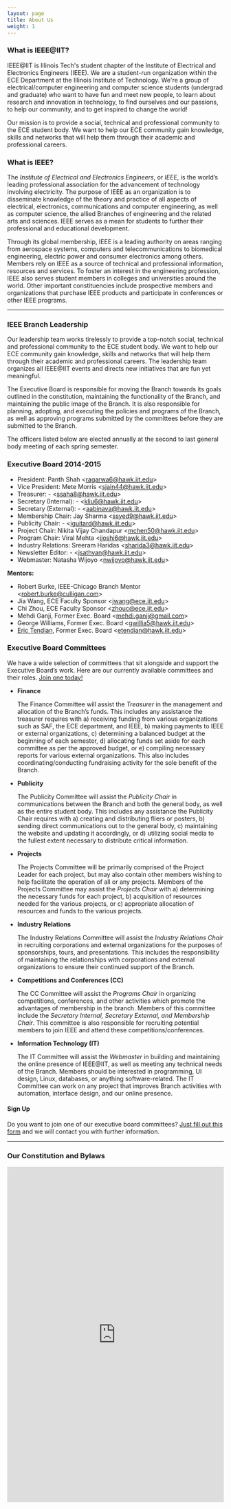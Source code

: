 ```yaml
---
layout: page
title: About Us
weight: 1
---
```


### What is IEEE@IIT?

IEEE@IIT is Illinois Tech's student chapter of the Institute of Electrical and Electronics Engineers (IEEE). We are a student-run organization within the ECE Department at the Illinois Institute of Technology. We're a group of electrical/computer engineering and computer science students (undergrad and graduate) who want to have fun and meet new people, to learn about research and innovation in technology, to find ourselves and our passions, to help our community, and to get inspired to change the world!

Our mission is to provide a social, technical and professional community to the ECE student body. We want to help our ECE community gain knowledge, skills and networks that will help them through their academic and professional careers.

### What is IEEE?

The _Institute of Electrical and Electronics Engineers_, or _IEEE_, is the world’s leading professional association for the advancement of technology involving electricity. The purpose of IEEE as an organization is to disseminate knowledge of the theory and practice of all aspects of electrical, electronics, communications and computer engineering, as well as computer science, the allied Branches of engineering and the related arts and sciences. IEEE serves as a mean for students to further their professional and educational development.

Through its global membership, IEEE is a leading authority on areas ranging from aerospace systems, computers and telecommunications to biomedical engineering, electric power and consumer electronics among others. Members rely on IEEE as a source of technical and professional information, resources and services. To foster an interest in the engineering profession, IEEE also serves student members in colleges and universities around the world. Other important constituencies include prospective members and organizations that purchase IEEE products and participate in conferences or other IEEE programs.

* * *

### IEEE Branch Leadership

Our leadership team works tirelessly to provide a top-notch social, technical and professional community to the ECE student body. We want to help our ECE community gain knowledge, skills and networks that will help them through their academic and professional careers. The leadership team organizes all IEEE@IIT events and directs new initiatives that are fun yet meaningful.

The Executive Board is responsible for moving the Branch towards its goals outlined in the constitution, maintaining the functionality of the Branch, and maintaining the public image of the Branch. It is also responsible for planning, adopting, and executing the policies and programs of the Branch, as well as approving programs submitted by the committees before they are submitted to the Branch.

The officers listed below are elected annually at the second to last general body meeting of each spring semester.

### Executive Board 2014-2015

* President: Panth Shah <[ragarwa6@hawk.iit.edu](mailto:ragarwa6@hawk.iit.edu)>
* Vice President: Mete Morris <[sjain44@hawk.iit.edu](mailto:sjain44@hawk.iit.edu)>
* Treasurer: - <[ssaha8@hawk.iit.edu](mailto:ssaha8@hawk.iit.edu)>
* Secretary (Internal): - <[kliu6@hawk.iit.edu](mailto:kliu6@hawk.iit.edu)>
* Secretary (External): - <[aabinava@hawk.iit.edu](mailto:aabinava@hawk.iit.edu)>
* Membership Chair: Jay Sharma <[ssyed9@hawk.iit.edu](mailto:ssyed9@hawk.iit.edu)>
* Publicity Chair: - <[iguitard@hawk.iit.edu](mailto:iguitard@hawk.iit.edu)>
* Project Chair: Nikita Vijay Chandapur <[mchen50@hawk.iit.edu](mailto:mchen50@hawk.iit.edu)>
* Program Chair: Viral Mehta <[jjoshi6@hawk.iit.edu](mailto:jjoshi6@hawk.iit.edu)>
* Industry Relations: Sreeram Haridas <[sharida3@hawk.iit.edu](mailto:sharida3@hawk.iit.edu)>
* Newsletter Editor: - <[jsathyan@hawk.iit.edu](mailto:jsathyan@hawk.iit.edu)>
* Webmaster: Natasha Wijoyo <[nwijoyo@hawk.iit.edu](mailto:nwijoyo@hawk.iit.edu)>

**Mentors:**

* Robert Burke, IEEE-Chicago Branch Mentor <[robert.burke@culligan.com](mailto:robert.burke@culligan.com)>
* Jia Wang, ECE Faculty Sponsor <[jwang@ece.iit.edu](mailto:jwang@ece.iit.edu)>
* Chi Zhou, ECE Faculty Sponsor <[zhouc@ece.iit.edu](mailto:zhouc@ece.iit.edu)>
* Mehdi Ganji, Former Exec. Board <[mehdi.ganji@gmail.com](mailto:mehdi.ganji@gmail.com)>
* George Williams, Former Exec. Board <[gwillia5@hawk.iit.edu](mailto:gwillia5@hawk.iit.edu)>
* [Eric Tendian](http://eric.tendian.io/), Former Exec. Board <[etendian@hawk.iit.edu](mailto:etendian@hawk.iit.edu)>

### Executive Board Committees

We have a wide selection of committees that sit alongside and support the Executive Board’s work. Here are our currently available committees and their roles. [Join one today!](https://docs.google.com/a/iit.edu/forms/d/1cV_qgjEWuS5qIv0qMy9BhVNQLUIuIvBdpoc5ogg6zoQ/viewform)

*   **Finance**

    The Finance Committee will assist the _Treasurer_ in the management and allocation of the Branch’s funds.  This includes any assistance the treasurer requires with a) receiving funding from various organizations such as SAF, the ECE department, and IEEE, b) making payments to IEEE or external organizations, c) determining a balanced budget at the beginning of each semester, d) allocating funds set aside for each committee as per the approved budget, or e) compiling necessary reports for various external organizations. This also includes coordinating/conducting fundraising activity for the sole benefit of the Branch.

*   **Publicity**

    The Publicity Committee will assist the _Publicity Chair_ in communications between the Branch and both the general body, as well as the entire student body.  This includes any assistance the Publicity Chair requires with a) creating and distributing fliers or posters, b) sending direct communications out to the general body, c) maintaining the website and updating it accordingly, or d) utilizing social media to the fullest extent necessary to distribute critical information.

*   **Projects**

    The Projects Committee will be primarily comprised of the Project Leader for each project, but may also contain other members wishing to help facilitate the operation of all or any projects. Members of the Projects Committee may assist the _Projects Chair_ with a) determining the necessary funds for each project, b) acquisition of resources needed for the various projects, or c) appropriate allocation of resources and funds to the various projects.

*   **Industry Relations**

    The Industry Relations Committee will assist the _Industry Relations Chair_ in recruiting corporations and external organizations for the purposes of sponsorships, tours, and presentations. This includes the responsibility of maintaining the relationships with corporations and external organizations to ensure their continued support of the Branch.

*   **Competitions and Conferences (CC)**

    The CC Committee will assist the _Programs Chair_ in organizing competitions, conferences, and other activities which promote the advantages of membership in the branch. Members of this committee include the _Secretary Internal, Secretary External, and Membership Chair_. This committee is also responsible for recruiting potential members to join IEEE and attend these competitions/conferences.

*   **Information Technology (IT)**

    The IT Committee will assist the _Webmaster_ in building and maintaining the online presence of IEEE@IIT, as well as meeting any technical needs of the Branch. Members should be interested in programming, UI design, Linux, databases, or anything software-related. The IT Committee can work on any project that improves Branch activities with automation, interface design, and our online presence.

#### Sign Up

Do you want to join one of our executive board committees? [Just fill out this form](https://docs.google.com/a/iit.edu/forms/d/1cV_qgjEWuS5qIv0qMy9BhVNQLUIuIvBdpoc5ogg6zoQ/viewform) and we will contact you with further information.

* * *

### Our Constitution and Bylaws

<iframe src="http://docs.google.com/viewer?url=http%3A%2F%2Fmypages.iit.edu%2F~ieee%2Fpublic%2Fmedia%2FIEEEIITConstitutionBylaws2014-15.pdf&embedded=true" width="100%" height="780" style="border: none;">View the document at http://mypages.iit.edu/~ieee/public/media/IEEEIITConstitutionBylaws2014-15.pdf</iframe>
